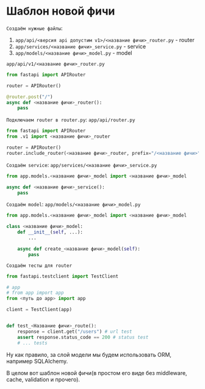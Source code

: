 # Шаблон новой фичи

`Создаём нужные файлы`:
1. `app/api/<версия api допустим v1>/<название фичи>_router.py` - router
2. `app/services/<название фичи>_service.py` - service
3. `app/models/<название фичи>_model.py` - model


`app/api/v1/<название фичи>_router.py` 
```python
from fastapi import APIRouter

router = APIRouter()

@router.post("/")
async def <название фичи>_router():
    pass 
```

`Подключаем router в router.py`:
`app/api/router.py`
```python
from fastapi import APIRouter
from .v1 import <название фичи>_router

router = APIRouter()
router.include_router(<название фичи>_router, prefix="/<название фичи>", tags=["<название фичи>"])
```

`Создаём service`:
`app/services/<название фичи>_service.py`
```python
from app.models.<название фичи>_model import <название фичи>_model

async def <название фичи>_service():
    pass
```

`Создаём model`:
`app/models/<название фичи>_model.py`
```python
from app.models.<название фичи>_model import <название фичи>_model

class <название фичи>_model:
    def __init__(self, ...):
        ...

    async def create_<название фичи>_model(self):
        pass
```

`Создаём тесты для router`
```python
from fastapi.testclient import TestClient

# app
# from app import app 
from <путь до app> import app

client = TestClient(app)


def test_<Название фичи>_route():
    response = client.get("/users") # url test 
    assert response.status_code == 200 # status test 
    # ... tests 

```

Ну как правило, за слой модели мы будем использовать ORM, например SQLAlchemy.

В целом вот шаблон новой фичи(в простом его виде без middleware, cache, validation и прочего).


